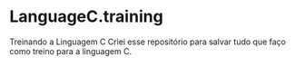 # LanguageC.training
 Treinando a Linguagem C
Criei esse repositório para salvar tudo que faço como treino para a linguagem C.
